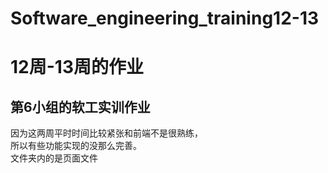 # Software_engineering_training12-13
12周-13周的作业
==============
第6小组的软工实训作业
-------
因为这两周平时时间比较紧张和前端不是很熟练，<br>
所以有些功能实现的没那么完善。<br>
文件夹内的是页面文件
